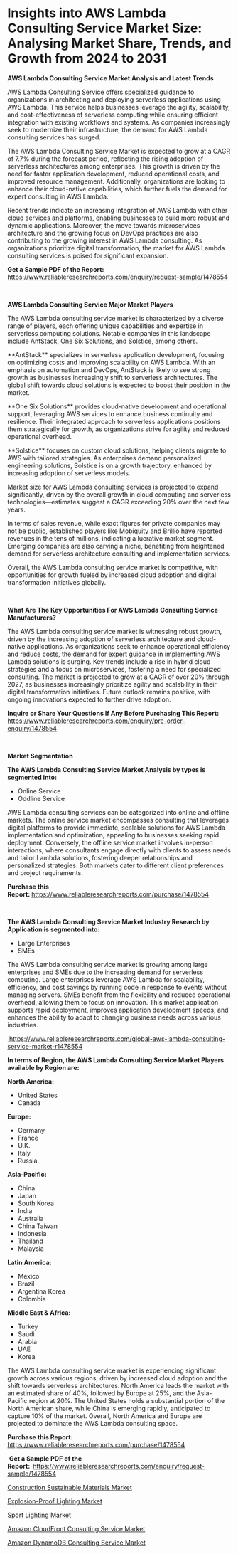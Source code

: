 <p><h1>Insights into AWS Lambda Consulting Service Market Size: Analysing Market Share, Trends, and Growth from 2024 to 2031</h1></p><p><strong>AWS Lambda Consulting Service Market Analysis and Latest Trends</strong></p>
<p><p>AWS Lambda Consulting Service offers specialized guidance to organizations in architecting and deploying serverless applications using AWS Lambda. This service helps businesses leverage the agility, scalability, and cost-effectiveness of serverless computing while ensuring efficient integration with existing workflows and systems. As companies increasingly seek to modernize their infrastructure, the demand for AWS Lambda consulting services has surged.</p><p>The AWS Lambda Consulting Service Market is expected to grow at a CAGR of 7.7% during the forecast period, reflecting the rising adoption of serverless architectures among enterprises. This growth is driven by the need for faster application development, reduced operational costs, and improved resource management. Additionally, organizations are looking to enhance their cloud-native capabilities, which further fuels the demand for expert consulting in AWS Lambda.</p><p>Recent trends indicate an increasing integration of AWS Lambda with other cloud services and platforms, enabling businesses to build more robust and dynamic applications. Moreover, the move towards microservices architecture and the growing focus on DevOps practices are also contributing to the growing interest in AWS Lambda consulting. As organizations prioritize digital transformation, the market for AWS Lambda consulting services is poised for significant expansion.</p></p>
<p><strong>Get a Sample PDF of the Report:&nbsp;</strong> <a href="https://www.reliableresearchreports.com/enquiry/request-sample/1478554?utm_campaign=3&utm_medium=2&utm_source=Github&utm_content=ia&utm_term=28092024&utm_id=aws-lambda-consulting-service">https://www.reliableresearchreports.com/enquiry/request-sample/1478554</a></p>
<p>&nbsp;</p>
<p><strong>AWS Lambda Consulting Service Major Market Players</strong></p>
<p><p>The AWS Lambda consulting service market is characterized by a diverse range of players, each offering unique capabilities and expertise in serverless computing solutions. Notable companies in this landscape include AntStack, One Six Solutions, and Solstice, among others.</p><p>**AntStack** specializes in serverless application development, focusing on optimizing costs and improving scalability on AWS Lambda. With an emphasis on automation and DevOps, AntStack is likely to see strong growth as businesses increasingly shift to serverless architectures. The global shift towards cloud solutions is expected to boost their position in the market.</p><p>**One Six Solutions** provides cloud-native development and operational support, leveraging AWS services to enhance business continuity and resilience. Their integrated approach to serverless applications positions them strategically for growth, as organizations strive for agility and reduced operational overhead.</p><p>**Solstice** focuses on custom cloud solutions, helping clients migrate to AWS with tailored strategies. As enterprises demand personalized engineering solutions, Solstice is on a growth trajectory, enhanced by increasing adoption of serverless models.</p><p>Market size for AWS Lambda consulting services is projected to expand significantly, driven by the overall growth in cloud computing and serverless technologies—estimates suggest a CAGR exceeding 20% over the next few years. </p><p>In terms of sales revenue, while exact figures for private companies may not be public, established players like Mobiquity and Brillio have reported revenues in the tens of millions, indicating a lucrative market segment. Emerging companies are also carving a niche, benefiting from heightened demand for serverless architecture consulting and implementation services. </p><p>Overall, the AWS Lambda consulting service market is competitive, with opportunities for growth fueled by increased cloud adoption and digital transformation initiatives globally.</p></p>
<p>&nbsp;</p>
<p><strong>What Are The Key Opportunities For AWS Lambda Consulting Service Manufacturers?</strong></p>
<p><p>The AWS Lambda consulting service market is witnessing robust growth, driven by the increasing adoption of serverless architecture and cloud-native applications. As organizations seek to enhance operational efficiency and reduce costs, the demand for expert guidance in implementing AWS Lambda solutions is surging. Key trends include a rise in hybrid cloud strategies and a focus on microservices, fostering a need for specialized consulting. The market is projected to grow at a CAGR of over 20% through 2027, as businesses increasingly prioritize agility and scalability in their digital transformation initiatives. Future outlook remains positive, with ongoing innovations expected to further drive adoption.</p></p>
<p><strong>Inquire or Share Your Questions If Any Before Purchasing This Report:</strong> <a href="https://www.reliableresearchreports.com/enquiry/pre-order-enquiry/1478554?utm_campaign=3&utm_medium=2&utm_source=Github&utm_content=ia&utm_term=28092024&utm_id=aws-lambda-consulting-service">https://www.reliableresearchreports.com/enquiry/pre-order-enquiry/1478554</a></p>
<p>&nbsp;</p>
<p><strong>Market Segmentation</strong></p>
<p><strong>The AWS Lambda Consulting Service Market Analysis by types is segmented into:</strong></p>
<p><ul><li>Online Service</li><li>Oddline Service</li></ul></p>
<p><p>AWS Lambda consulting services can be categorized into online and offline markets. The online service market encompasses consulting that leverages digital platforms to provide immediate, scalable solutions for AWS Lambda implementation and optimization, appealing to businesses seeking rapid deployment. Conversely, the offline service market involves in-person interactions, where consultants engage directly with clients to assess needs and tailor Lambda solutions, fostering deeper relationships and personalized strategies. Both markets cater to different client preferences and project requirements.</p></p>
<p><strong>Purchase this Report:&nbsp;</strong><a href="https://www.reliableresearchreports.com/purchase/1478554?utm_campaign=3&utm_medium=2&utm_source=Github&utm_content=ia&utm_term=28092024&utm_id=aws-lambda-consulting-service">https://www.reliableresearchreports.com/purchase/1478554</a></p>
<p>&nbsp;</p>
<p><strong>The AWS Lambda Consulting Service Market Industry Research by Application is segmented into:</strong></p>
<p><ul><li>Large Enterprises</li><li>SMEs</li></ul></p>
<p><p>The AWS Lambda consulting service market is growing among large enterprises and SMEs due to the increasing demand for serverless computing. Large enterprises leverage AWS Lambda for scalability, efficiency, and cost savings by running code in response to events without managing servers. SMEs benefit from the flexibility and reduced operational overhead, allowing them to focus on innovation. This market application supports rapid deployment, improves application development speeds, and enhances the ability to adapt to changing business needs across various industries.</p></p>
<p><a href="https://www.reliableresearchreports.com/global-aws-lambda-consulting-service-market-r1478554?utm_campaign=3&utm_medium=2&utm_source=Github&utm_content=ia&utm_term=28092024&utm_id=aws-lambda-consulting-service">&nbsp;https://www.reliableresearchreports.com/global-aws-lambda-consulting-service-market-r1478554</a></p>
<p><strong>In terms of Region, the AWS Lambda Consulting Service Market Players available by Region are:</strong></p>
<p>
    <p> <strong> North America: </strong>
        <ul>
            <li>United States</li>
            <li>Canada</li>
        </ul>
        </p> 
    <p> <strong> Europe: </strong>
        <ul>
            <li>Germany</li>
            <li>France</li>
            <li>U.K.</li>
            <li>Italy</li>
            <li>Russia</li>
        </ul>
        </p> 
    <p> <strong> Asia-Pacific: </strong>
        <ul>
            <li>China</li>
            <li>Japan</li>
            <li>South Korea</li>
            <li>India</li>
            <li>Australia</li>
            <li>China Taiwan</li>
            <li>Indonesia</li>
            <li>Thailand</li>
            <li>Malaysia</li>
        </ul>
        </p> 
    <p> <strong> Latin America: </strong>
        <ul>
            <li>Mexico</li>
            <li>Brazil</li>
            <li>Argentina Korea</li>
            <li>Colombia</li>
        </ul>
        </p> 
    <p> <strong> Middle East & Africa: </strong>
        <ul>
            <li>Turkey</li>
            <li>Saudi</li>
            <li>Arabia</li>
            <li>UAE</li>
            <li>Korea</li>
        </ul>
    </p>
    </p>
<p><p>The AWS Lambda consulting service market is experiencing significant growth across various regions, driven by increased cloud adoption and the shift towards serverless architectures. North America leads the market with an estimated share of 40%, followed by Europe at 25%, and the Asia-Pacific region at 20%. The United States holds a substantial portion of the North American share, while China is emerging rapidly, anticipated to capture 10% of the market. Overall, North America and Europe are projected to dominate the AWS Lambda consulting space.</p></p>
<p><strong>Purchase this Report: </strong><a href="https://www.reliableresearchreports.com/purchase/1478554?utm_campaign=3&utm_medium=2&utm_source=Github&utm_content=ia&utm_term=28092024&utm_id=aws-lambda-consulting-service">https://www.reliableresearchreports.com/purchase/1478554</a></p>
<p>&nbsp;<strong>Get a Sample PDF of the Report:&nbsp;&nbsp;</strong><a href="https://www.reliableresearchreports.com/enquiry/request-sample/1478554?utm_campaign=3&utm_medium=2&utm_source=Github&utm_content=ia&utm_term=28092024&utm_id=aws-lambda-consulting-service">https://www.reliableresearchreports.com/enquiry/request-sample/1478554</a></p>
<p><strong></strong></p>
<p><p><a href="https://www.linkedin.com/pulse/strategic-insights-global-construction-sustainable-materials-market-vsnhf?utm_campaign=3&utm_medium=2&utm_source=Github&utm_content=ia&utm_term=28092024&utm_id=aws-lambda-consulting-service">Construction Sustainable Materials Market</a></p><p><a href="https://issuu.com/reportprime-2/docs/explosion-proof-lighting-market-siz_1a10e67261a306?utm_campaign=3&utm_medium=2&utm_source=Github&utm_content=ia&utm_term=28092024&utm_id=aws-lambda-consulting-service">Explosion-Proof Lighting Market</a></p><p><a href="https://issuu.com/reportprime-2/docs/sport-lighting-market-size-2030.ppt_eaeda5e0cedcce?utm_campaign=3&utm_medium=2&utm_source=Github&utm_content=ia&utm_term=28092024&utm_id=aws-lambda-consulting-service">Sport Lighting Market</a></p><p><a href="https://github.com/CarolynWatkins697/Market-Research-Report-List-1/blob/main/amazon-cloudfront-consulting-service-market.md?utm_campaign=3&utm_medium=2&utm_source=Github&utm_content=ia&utm_term=28092024&utm_id=aws-lambda-consulting-service">Amazon CloudFront Consulting Service Market</a></p><p><a href="https://github.com/lambertr3e8v/Market-Research-Report-List-1/blob/main/amazon-dynamodb-consulting-service-market.md?utm_campaign=3&utm_medium=2&utm_source=Github&utm_content=ia&utm_term=28092024&utm_id=aws-lambda-consulting-service">Amazon DynamoDB Consulting Service Market</a></p></p>